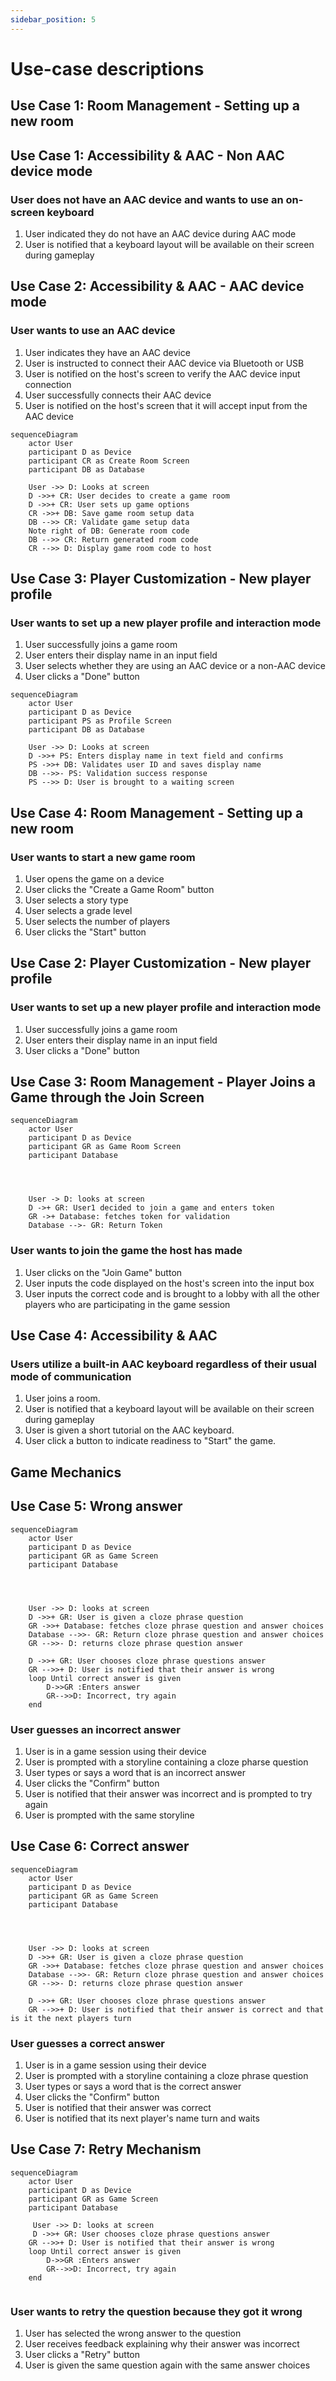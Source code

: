```yaml
---
sidebar_position: 5
---
```


# Use-case descriptions

## Use Case 1: Room Management - Setting up a new room

## Use Case 1: Accessibility & AAC - Non AAC device mode

### User does not have an AAC device and wants to use an on-screen keyboard
1. User indicated they do not have an AAC device during AAC mode 
2. User is notified that a keyboard layout will be available on their screen during gameplay

## Use Case 2: Accessibility & AAC - AAC device mode

### User wants to use an AAC device
1. User indicates they have an AAC device
2. User is instructed to connect their AAC device via Bluetooth or USB
3. User is notified on the host's screen to verify the AAC device input connection
4. User successfully connects their AAC device
5. User is notified on the host's screen that it will accept input from the AAC device

```mermaid
sequenceDiagram
    actor User
    participant D as Device
    participant CR as Create Room Screen
    participant DB as Database

    User ->> D: Looks at screen
    D ->>+ CR: User decides to create a game room
    D ->>+ CR: User sets up game options
    CR ->>+ DB: Save game room setup data
    DB -->> CR: Validate game setup data
    Note right of DB: Generate room code
    DB -->> CR: Return generated room code
    CR -->> D: Display game room code to host
```

## Use Case 3: Player Customization - New player profile

### User wants to set up a new player profile and interaction mode

1. User successfully joins a game room
2. User enters their display name in an input field
3. User selects whether they are using an AAC device or a non-AAC device
4. User clicks a "Done" button

```mermaid
sequenceDiagram
    actor User
    participant D as Device
    participant PS as Profile Screen
    participant DB as Database

    User ->> D: Looks at screen
    D ->>+ PS: Enters display name in text field and confirms
    PS ->>+ DB: Validates user ID and saves display name
    DB -->>- PS: Validation success response
    PS -->> D: User is brought to a waiting screen

```

## Use Case 4: Room Management - Setting up a new room

### User wants to start a new game room

1. User opens the game on a device
2. User clicks the "Create a Game Room" button
3. User selects a story type
4. User selects a grade level
5. User selects the number of players
6. User clicks the "Start" button

## Use Case 2: Player Customization - New player profile

### User wants to set up a new player profile and interaction mode

1. User successfully joins a game room
2. User enters their display name in an input field
3. User clicks a "Done" button

## Use Case 3: Room Management - Player Joins a Game through the Join Screen

```mermaid
sequenceDiagram 
    actor User
    participant D as Device
    participant GR as Game Room Screen
    participant Database




    User -> D: looks at screen 
    D ->+ GR: User1 decided to join a game and enters token
    GR ->+ Database: fetches token for validation
    Database -->- GR: Return Token
```    


### User wants to join the game the host has made

1. User clicks on the "Join Game" button
2. User inputs the code displayed on the host's screen into the input box
3. User inputs the correct code and is brought to a lobby with all the other players who are participating in the game session

## Use Case 4: Accessibility & AAC

### Users utilize a built-in AAC keyboard regardless of their usual mode of communication
1. User joins a room.
2. User is notified that a keyboard layout will be available on their screen during gameplay
3. User is given a short tutorial on the AAC keyboard.
4. User click a button to indicate readiness to "Start" the game.

## Game Mechanics 

## Use Case 5: Wrong answer
```mermaid
sequenceDiagram 
    actor User
    participant D as Device
    participant GR as Game Screen
    participant Database




    User ->> D: looks at screen 
    D ->>+ GR: User is given a cloze phrase question
    GR ->>+ Database: fetches cloze phrase question and answer choices
    Database -->>- GR: Return cloze phrase question and answer choices
    GR -->>- D: returns cloze phrase question answer

    D ->>+ GR: User chooses cloze phrase questions answer 
    GR -->>+ D: User is notified that their answer is wrong
    loop Until correct answer is given
        D->>GR :Enters answer
        GR-->>D: Incorrect, try again
    end
```    

### User guesses an incorrect answer

1. User is in a game session using their device
2. User is prompted with a storyline containing a cloze pharse question
3. User types or says a word that is an incorrect answer
4. User clicks the "Confirm" button
5. User is notified that their answer was incorrect and is prompted to try again
6. User is prompted with the same storyline

## Use Case 6: Correct answer



```mermaid
sequenceDiagram 
    actor User
    participant D as Device
    participant GR as Game Screen
    participant Database




    User ->> D: looks at screen 
    D ->>+ GR: User is given a cloze phrase question
    GR ->>+ Database: fetches cloze phrase question and answer choices
    Database -->>- GR: Return cloze phrase question and answer choices
    GR -->>- D: returns cloze phrase question answer

    D ->>+ GR: User chooses cloze phrase questions answer 
    GR -->>+ D: User is notified that their answer is correct and that is it the next players turn    
```


### User guesses a correct answer

1. User is in a game session using their device
2. User is prompted with a storyline containing a cloze phrase question
3. User types or says a word that is the correct answer
4. User clicks the "Confirm" button
5. User is notified that their answer was correct
6. User is notified that its next player's name turn and waits

## Use Case 7: Retry Mechanism


```mermaid
sequenceDiagram 
    actor User
    participant D as Device
    participant GR as Game Screen
    participant Database

     User ->> D: looks at screen 
     D ->>+ GR: User chooses cloze phrase questions answer 
    GR -->>+ D: User is notified that their answer is wrong
    loop Until correct answer is given
        D->>GR :Enters answer
        GR-->>D: Incorrect, try again
    end


``` 

### User wants to retry the question because they got it wrong 

1. User has selected the wrong answer to the question
2. User receives feedback explaining why their answer was incorrect
3. User clicks a "Retry" button
4. User is given the same question again with the same answer choices 
